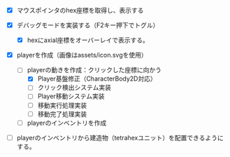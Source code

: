 - [x] マウスポインタのhex座標を取得し、表示する
- [x] デバッグモードを実装する（F2キー押下でトグル）
    - [x] hexにaxial座標をオーバーレイで表示する。
- [x] playerを作成（画像はassets/icon.svgを使用）
    - [ ] playerの動きを作成：クリックした座標に向かう
        - [x] Player基盤修正（CharacterBody2D対応）
        - [ ] クリック検出システム実装
        - [ ] Player移動システム実装
        - [ ] 移動実行処理実装
        - [ ] 移動完了処理実装
    - [ ] playerのインベントリを作成
- [ ] playerのインベントリから建造物（tetrahexユニット）を配置できるようにする。
  